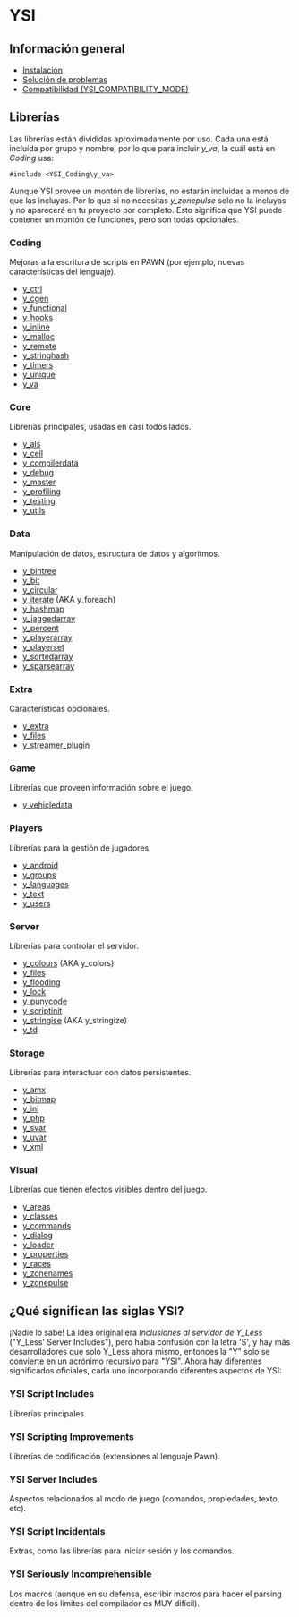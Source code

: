 # YSI

## Información general

* [Instalación](instalacion.md)
* [Solución de problemas](solucion-problemas.md)
* [Compatibilidad (YSI_COMPATIBILITY_MODE)](YSI_COMPATIBILITY_MODE.md)

## Librerías

Las librerías están divididas aproximadamente por uso.  Cada una está incluída por grupo y nombre, por lo que para incluir *y_va*, la cuál está en *Coding* usa:

```pawn
#include <YSI_Coding\y_va>
```

Aunque YSI provee un montón de librerías, no estarán incluidas a menos de que las incluyas. Por lo que si no necesitas *y_zonepulse* solo no la incluyas y no aparecerá en tu proyecto por completo. Esto significa que YSI puede contener un montón de funciones, pero son todas opcionales.

### Coding

Mejoras a la escritura de scripts en PAWN (por ejemplo, nuevas características del lenguaje).

* [y_ctrl](YSI_Coding/y_ctrl.md)
* [y_cgen](YSI_Coding/y_cgen.md)
* [y_functional](YSI_Coding/y_functional.md)
* [y_hooks](YSI_Coding/y_hooks.md)
* [y_inline](YSI_Coding/y_inline.md)
* [y_malloc](YSI_Coding/y_malloc.md)
* [y_remote](YSI_Coding/y_remote.md)
* [y_stringhash](YSI_Coding/y_stringhash.md)
* [y_timers](YSI_Coding/y_timers.md)
* [y_unique](YSI_Coding/y_unique.md)
* [y_va](YSI_Coding/y_va.md)

### Core

Librerías principales, usadas en casi todos lados.

* [y_als](YSI_Core/y_als.md)
* [y_cell](YSI_Core/y_cell.md)
* [y_compilerdata](YSI_Core/y_compilerdata.md)
* [y_debug](YSI_Core/y_debug.md)
* [y_master](YSI_Core/y_master.md)
* [y_profiling](YSI_Core/y_profiling.md)
* [y_testing](YSI_Core/y_testing.md)
* [y_utils](YSI_Core/y_utils.md)

### Data

Manipulación de datos, estructura de datos y algoritmos.

* [y_bintree](YSI_Data/y_bintree.md)
* [y_bit](YSI_Data/y_bit.md)
* [y_circular](YSI_Data/y_circular.md)
* [y_iterate](YSI_Data/y_iterate.md) (AKA y_foreach)
* [y_hashmap](YSI_Data/y_hashmap.md)
* [y_jaggedarray](YSI_Data/y_jaggedarray.md)
* [y_percent](YSI_Data/y_percent.md)
* [y_playerarray](YSI_Data/y_playerarray.md)
* [y_playerset](YSI_Data/y_playerset.md)
* [y_sortedarray](YSI_Data/y_sortedarray.md)
* [y_sparsearray](YSI_Data/y_sparsearray.md)

### Extra

Características opcionales.

* [y_extra](YSI_Extra/y_extra.md)
* [y_files](YSI_Extra/y_files.md)
* [y_streamer_plugin](YSI_Extra/y_streamer_plugin.md)

### Game

Librerías que proveen información sobre el juego.

* [y_vehicledata](YSI_Game/y_vehicledata.md)

### Players

Librerías para la gestión de jugadores.

* [y_android](YSI_Players/y_android.md)
* [y_groups](YSI_Players/y_groups.md)
* [y_languages](YSI_Players/y_languages.md)
* [y_text](YSI_Players/y_text.md)
* [y_users](YSI_Players/y_users.md)

### Server

Librerías para controlar el servidor.

* [y_colours](YSI_Server/y_colours.md) (AKA y_colors)
* [y_files](YSI_Server/y_files.md)
* [y_flooding](YSI_Server/y_flooding.md)
* [y_lock](YSI_Server/y_lock.md)
* [y_punycode](YSI_Server/y_punycode.md)
* [y_scriptinit](YSI_Server/y_scriptinit.md)
* [y_stringise](YSI_Server/y_stringise.md) (AKA y_stringize)
* [y_td](YSI_Server/y_td.md)

### Storage

Librerías para interactuar con datos persistentes.

* [y_amx](YSI_Storage/y_amx.md)
* [y_bitmap](YSI_Storage/y_bitmap.md)
* [y_ini](YSI_Storage/y_ini.md)
* [y_php](YSI_Storage/y_php.md)
* [y_svar](YSI_Storage/y_svar.md)
* [y_uvar](YSI_Storage/y_uvar.md)
* [y_xml](YSI_Storage/y_xml.md)

### Visual

Librerías que tienen efectos visibles dentro del juego.

* [y_areas](YSI_Visual/y_areas.md)
* [y_classes](YSI_Visual/y_classes.md)
* [y_commands](YSI_Visual/y_commands.md)
* [y_dialog](YSI_Visual/y_dialog.md)
* [y_loader](YSI_Visual/y_loader.md)
* [y_properties](YSI_Visual/y_properties.md)
* [y_races](YSI_Visual/y_races.md)
* [y_zonenames](YSI_Visual/y_zonenames.md)
* [y_zonepulse](YSI_Visual/y_zonepulse.md)

## ¿Qué significan las siglas YSI?

¡Nadie lo sabe! La idea original era *Inclusiones al servidor de Y_Less* ("Y_Less' Server Includes"), pero había confusión con la letra 'S', y hay más desarrolladores que solo Y_Less ahora mismo, entonces la "Y" solo se convierte en un acrónimo recursivo para "YSI".  Ahora hay diferentes significados oficiales, cada uno incorporando diferentes aspectos de YSI:

### YSI Script Includes

Librerías principales.

### YSI Scripting Improvements

Librerías de codificación (extensiones al lenguaje Pawn).

### YSI Server Includes

Aspectos relacionados al modo de juego (comandos, propiedades, texto, etc).

### YSI Script Incidentals

Extras, como las librerías para iniciar sesión y los comandos.

### YSI Seriously Incomprehensible

Los macros (aunque en su defensa, escribir macros para hacer el parsing dentro de los límites del compilador es MUY difícil).